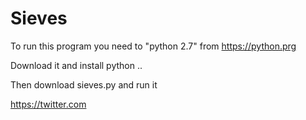 # Sieves 

To run this program you need to "python 2.7" from https://python.prg


Download it and install python ..

Then download sieves.py and run it 


https://twitter.com
